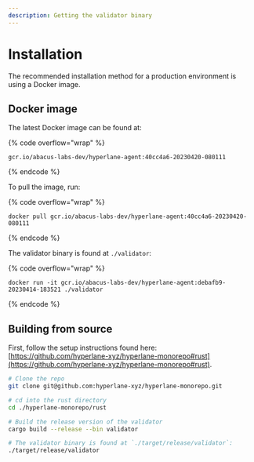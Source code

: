 ```yaml
---
description: Getting the validator binary
---
```


# Installation

The recommended installation method for a production environment is using a Docker image.

## Docker image

The latest Docker image can be found at:

{% code overflow="wrap" %}
```
gcr.io/abacus-labs-dev/hyperlane-agent:40cc4a6-20230420-080111
```
{% endcode %}

To pull the image, run:

{% code overflow="wrap" %}
```
docker pull gcr.io/abacus-labs-dev/hyperlane-agent:40cc4a6-20230420-080111
```
{% endcode %}

The validator binary is found at `./validator`:

{% code overflow="wrap" %}
```
docker run -it gcr.io/abacus-labs-dev/hyperlane-agent:debafb9-20230414-183521 ./validator
```
{% endcode %}

## Building from source

First, follow the setup instructions found here: [https://github.com/hyperlane-xyz/hyperlane-monorepo#rust](https://github.com/hyperlane-xyz/hyperlane-monorepo#rust).

```sh
# Clone the repo
git clone git@github.com:hyperlane-xyz/hyperlane-monorepo.git

# cd into the rust directory
cd ./hyperlane-monorepo/rust

# Build the release version of the validator
cargo build --release --bin validator

# The validator binary is found at `./target/release/validator`:
./target/release/validator
```
